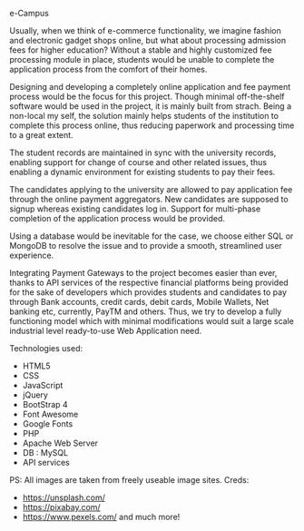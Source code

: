 e-Campus


Usually, when we think of e-commerce functionality, we imagine fashion and electronic gadget shops online, 
but what about processing admission fees for higher education? Without a stable and highly customized fee 
processing module in place, students would be unable to complete the application process from the comfort of their homes.

Designing and developing a completely online application and fee payment process would be the focus for this project. Though minimal off-the-shelf software would be used in the project, it is mainly built from strach. Being a non-local my self, the solution mainly helps students of the institution to complete this process online, thus reducing paperwork and processing time to a great extent.

The student records are maintained in sync with the university records, enabling support for change of course and other related issues, thus enabling a dynamic environment for existing students to pay their fees. 

The candidates applying to the university are allowed to pay application fee through the online payment aggregators. New candidates are supposed to signup whereas existing candidates log in. Support for multi-phase completion of the application process would be provided.

Using a database would be inevitable for the case, we choose either SQL or MongoDB to resolve the issue and to provide a smooth, streamlined user experience.  

Integrating Payment Gateways to the project becomes easier than ever, thanks to API services of the respective financial platforms being provided for the sake of developers which provides students and candidates to pay through Bank accounts, credit cards, debit cards, Mobile Wallets, Net banking etc, currently, PayTM and others. Thus, we try to develop a fully functioning model which with minimal modifications would suit a large scale industrial level ready-to-use Web Application need.

Technologies used:
- HTML5
- CSS
- JavaScript
- jQuery
- BootStrap 4
- Font Awesome
- Google Fonts
- PHP
- Apache Web Server
- DB : MySQL
- API services

PS: All images are taken from freely useable image sites. 
Creds:
- https://unsplash.com/
- https://pixabay.com/
- https://www.pexels.com/
and much more!

